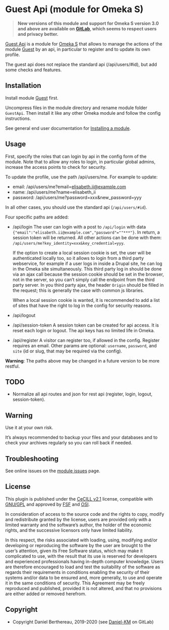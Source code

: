 Guest Api (module for Omeka S)
==============================

> __New versions of this module and support for Omeka S version 3.0 and above
> are available on [GitLab], which seems to respect users and privacy better.__

[Guest Api] is a module for [Omeka S] that allows to manage the actions of the
module [Guest] by an api, in particular to register and to update its own
profile.

The guest api does not replace the standard api (/api/users/#id), but add some
checks and features.


Installation
------------

Install module [Guest] first.

Uncompress files in the module directory and rename module folder `GuestApi`.
Then install it like any other Omeka module and follow the config instructions.

See general end user documentation for [Installing a module].


Usage
-----

First, specify the roles that can login by api in the config form of the module.
Note that to allow any roles to login, in particular global admins, increase the
access points to check for security.

To update the profile, use the path /api/users/me. For example to update:
- email: /api/users/me?email=elisabeth.ii@example.com
- name: /api/users/me?name=elisabeth_ii
- password: /api/users/me?password=xxx&new_password=yyy

In all other cases, you should use the standard api (`/api/users/#id`).

Four specific paths are added:

- /api/login
  The user can login with a post to `/api/login` with data `{"email":"elisabeth.ii@example.com","password"=""***"}`.
  In return, a session token will be returned. All other actions can be done
  with them: `/api/users/me?key_identity=xxx&key_credential=yyy`.

  If the option to create a local session cookie is set, the user will be
  authenticated locally too, so it allows to login from a third party webservice,
  for example if a user logs in inside a Drupal site, he can log in the Omeka
  site simultaneously. This third party log in should be done via an ajax call
  because the session cookie should be set in the browser, not in the server, so
  you can’t simply call the endpoint from the third party server. In you third
  party ajax, the header `Origin` should be filled in the request; this is
  generally the case with common js libraries.

  When a local session cookie is wanted, it is recommended to add a list of
  sites that have the right to log in the config for security reasons.

- /api/logout

- /api/session-token
  A session token can be created for api access. It is reset each login or
  logout. The api keys has no limited life in Omeka.

- /api/register
  A visitor can register too, if allowed in the config. Register requires an
  email. Other params are optional: `username`, `password`, and `site` (id or
  slug, that may be required via the config).

**Warning**: The paths above may be changed in a future version to be more restful.


TODO
----

- Normalize all api routes and json for rest api (register, login, logout, session-token).


Warning
-------

Use it at your own risk.

It’s always recommended to backup your files and your databases and to check
your archives regularly so you can roll back if needed.


Troubleshooting
---------------

See online issues on the [module issues] page.


License
-------

This plugin is published under the [CeCILL v2.1] license, compatible with
[GNU/GPL] and approved by [FSF] and [OSI].

In consideration of access to the source code and the rights to copy, modify and
redistribute granted by the license, users are provided only with a limited
warranty and the software’s author, the holder of the economic rights, and the
successive licensors only have limited liability.

In this respect, the risks associated with loading, using, modifying and/or
developing or reproducing the software by the user are brought to the user’s
attention, given its Free Software status, which may make it complicated to use,
with the result that its use is reserved for developers and experienced
professionals having in-depth computer knowledge. Users are therefore encouraged
to load and test the suitability of the software as regards their requirements
in conditions enabling the security of their systems and/or data to be ensured
and, more generally, to use and operate it in the same conditions of security.
This Agreement may be freely reproduced and published, provided it is not
altered, and that no provisions are either added or removed herefrom.


Copyright
---------

* Copyright Daniel Berthereau, 2019-2020 (see [Daniel-KM] on GitLab)


[Guest Api]: https://gitlab.com/Daniel-KM/Omeka-S-module-GuestApi
[Guest]: https://gitlab.com/Daniel-KM/Omeka-S-module-Guest
[Omeka S]: https://www.omeka.org/s
[GitLab]: https://gitlab.com/Daniel-KM/Omeka-S-module-GuestApi
[Installing a module]: http://dev.omeka.org/docs/s/user-manual/modules/#installing-modules
[module issues]: https://gitlab.com/Daniel-KM/Omeka-S-module-GuestApi/-/issues
[CeCILL v2.1]: https://www.cecill.info/licences/Licence_CeCILL_V2.1-en.html
[GNU/GPL]: https://www.gnu.org/licenses/gpl-3.0.html
[FSF]: https://www.fsf.org
[OSI]: http://opensource.org
[GitLab]: https://gitlab.com/Daniel-KM
[Daniel-KM]: https://gitlab.com/Daniel-KM "Daniel Berthereau"
